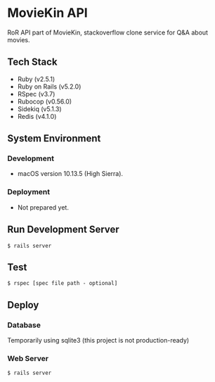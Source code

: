 # MovieKin API
RoR API part of MovieKin, stackoverflow clone service for Q&A about movies.

## Tech Stack
* Ruby (v2.5.1)
* Ruby on Rails (v5.2.0)
* RSpec (v3.7)
* Rubocop (v0.56.0)
* Sidekiq (v5.1.3)
* Redis (v4.1.0)

## System Environment

### Development
* macOS version 10.13.5 (High Sierra).

### Deployment
* Not prepared yet.

## Run Development Server
```
$ rails server
```

## Test

```
$ rspec [spec file path - optional]
```

## Deploy

### Database
Temporarily using sqlite3 (this project is not production-ready)

### Web Server
```
$ rails server
```
